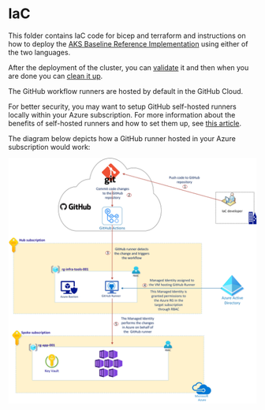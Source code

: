 # IaC
This folder contains IaC code for bicep and terraform and instructions on how to deploy the [AKS Baseline Reference Implementation](https://github.com/mspnp/aks-baseline) using either of the two languages.

After the deployment of the cluster, you can [validate](https://github.com/mspnp/aks-baseline/blob/main/11-validation.md) it and then when you are done you can [clean it up](https://github.com/mspnp/aks-baseline/blob/main/12-cleanup.md).

The GitHub workflow runners are hosted by default in the GitHub Cloud.

For better security, you may want to setup GitHub self-hosted runners locally within your Azure subscription. For more information about the benefits of self-hosted runners and how to set them up, see [this article](https://docs.github.com/en/actions/hosting-your-own-runners/about-self-hosted-runners).

   The diagram below depicts how a GitHub runner hosted in your Azure subscription would work:
   
   ![GitHub Runners](../docs/.attachments/github-runners.jpg)
